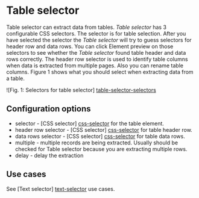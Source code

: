 # Table selector

Table selector can extract data from tables. *Table selector* has 3
configurable CSS selectors. The selector is for table selection. After you have 
selected the selector the *Table selector* will try to guess selectors
for header row and data rows. You can click Element preview on those selectors
to see whether the *Table selector* found table header and data rows correctly.
The header row selector is used to identify table columns when data is
extracted from multiple pages. Also you can rename table columns. Figure 1
shows what you should select when extracting data from a table.

![Fig. 1: Selectors for table selector] [table-selector-selectors]

## Configuration options
 * selector - [CSS selector] [css-selector] for the table element.
 * header row selector - [CSS selector] [css-selector] for table header row.
 * data rows selector - [CSS selector] [css-selector] for table data rows.
 * multiple - multiple records are being extracted. Usually should be
 checked for Table selector because you are extracting multiple rows.
 * delay - delay the extraction

## Use cases
See [Text selector] [text-selector] use cases.

 [table-selector-selectors]: ../images/selectors/table/selectors.png?raw=true
 [text-selector]: Text%20selector.md
 [css-selector]: ../CSS%20selector.md